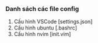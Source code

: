### Danh sách các file config
<ol>
   <li>Cấu hình VSCode [settings.json] </li>
  <li>Cấu hình ubuntu [.bashrc]</li>
   <li>Cấu hình nvim [init.vim]</li>
</ol>
